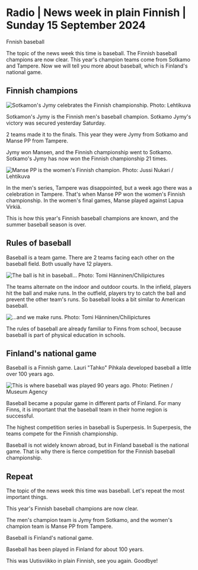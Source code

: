 # Radio \| News week in plain Finnish \| Sunday 15 September 2024

Fnnish baseball

The topic of the news week this time is baseball. The Finnish baseball champions are now clear. This year's champion teams come from Sotkamo and Tampere. Now we will tell you more about baseball, which is Finland's national game.

## Finnish champions

![Sotkamon's Jymy celebrates the Finnish championship. Photo: Lehtikuva](https://images.cdn.yle.fi/image/upload/c_crop,h_2875,w_5112,x_0,y_200/ar_1.7777777777777777,c_fill,g_faces,h_431,w_767/dpr_1.0/q_auto:eco/f_auto/fl_lossy/v1726327138/39-134845566e5a90b8b024)

Sotkamon's Jymy is the Finnish men's baseball champion. Sotkamo Jymy's victory was secured yesterday Saturday.

2 teams made it to the finals. This year they were Jymy from Sotkamo and Manse PP from Tampere.

Jymy won Mansen, and the Finnish championship went to Sotkamo. Sotkamo's Jymy has now won the Finnish championship 21 times.

![Manse PP is the women's Finnish champion. Photo: Jussi Nukari / Lehtikuva](https://images.cdn.yle.fi/image/upload/c_crop,h_2879,w_5119,x_1,y_184/ar_1.7777777777777777,c_fill,g_faces,h_431,w_767/dpr_1.0/q_auto:eco/f_auto/fl_lossy/v1725714171/39-134531466dc4e5bbc493)

In the men's series, Tampere was disappointed, but a week ago there was a celebration in Tampere. That's when Manse PP won the women's Finnish championship. In the women's final games, Manse played against Lapua Virkiä.

This is how this year's Finnish baseball champions are known, and the summer baseball season is over.

## Rules of baseball

Baseball is a team game. There are 2 teams facing each other on the baseball field. Both usually have 12 players.

![The ball is hit in baseball\... Photo: Tomi Hänninen/Chilipictures](https://images.cdn.yle.fi/image/upload/c_crop,h_2555,w_4543,x_0,y_288/ar_1.7777777777777777,c_fill,g_faces,h_431,w_767/dpr_1.0/q_auto:eco/f_auto/fl_lossy/v1725609143/39-134454866dab35316bb8)

The teams alternate on the indoor and outdoor courts. In the infield, players hit the ball and make runs. In the outfield, players try to catch the ball and prevent the other team's runs. So baseball looks a bit similar to American baseball.

![\...and we make runs. Photo: Tomi Hänninen/Chilipictures](https://images.cdn.yle.fi/image/upload/c_crop,h_2103,w_3739,x_0,y_74/ar_1.7777777777777777,c_fill,g_faces,h_431,w_767/dpr_1.0/q_auto:eco/f_auto/fl_lossy/v1725628955/39-134502666db01dfed922)

The rules of baseball are already familiar to Finns from school, because baseball is part of physical education in schools.

## Finland's national game

Baseball is a Finnish game. Lauri \"Tahko\" Pihkala developed baseball a little over 100 years ago.

![This is where baseball was played 90 years ago. Photo: Pietinen / Museum Agency](https://images.cdn.yle.fi/image/upload/c_crop,h_2175,w_3868,x_9,y_0/ar_1.777777777777777,c_fill,g_faces,h_431,w_767/dpr_1.0/q_auto:eco/f_auto/fl_lossy/v1650375404/39-943512625eb6f67712f)

Baseball became a popular game in different parts of Finland. For many Finns, it is important that the baseball team in their home region is successful.

The highest competition series in baseball is Superpesis. In Superpesis, the teams compete for the Finnish championship.

Baseball is not widely known abroad, but in Finland baseball is the national game. That is why there is fierce competition for the Finnish baseball championship.

## Repeat

The topic of the news week this time was baseball. Let's repeat the most important things.

This year's Finnish baseball champions are now clear.

The men's champion team is Jymy from Sotkamo, and the women's champion team is Manse PP from Tampere.

Baseball is Finland's national game.

Baseball has been played in Finland for about 100 years.

This was Uutisviikko in plain Finnish, see you again. Goodbye!
